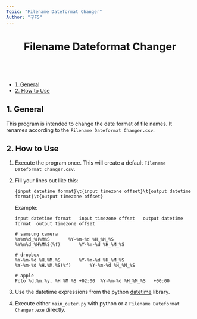 ```yaml
---
Topic: "Filename Dateformat Changer"
Author: "구FS"
---
```

<link href="./src/KFS/md_style.css" rel="stylesheet"></link>
<div id="global">

# <p style="text-align: center">Filename Dateformat Changer</p>
<br>
<br>

- [1. General](#1-general)
- [2. How to Use](#2-how-to-use)

## 1. General

This program is intended to change the date format of file names. It renames according to the `Filename Dateformat Changer.csv`.

## 2. How to Use

1. Execute the program once. This will create a default `Filename Dateformat Changer.csv`.
1. Fill your lines out like this:
    ```csv
    {input datetime format}\t{input timezone offset}\t{output datetime format}\t{output timezone offset}
    ```

    Example:
    ```csv
    input datetime format	input timezone offset	output datetime format	output timezone offset
    
    # samsung camera
    %Y%m%d_%H%M%S		%Y-%m-%d %H_%M_%S	
    %Y%m%d_%H%M%S(%f)		%Y-%m-%d %H_%M_%S	
    
    # dropbox
    %Y-%m-%d %H.%M.%S		%Y-%m-%d %H_%M_%S	
    %Y-%m-%d %H.%M.%S(%f)		%Y-%m-%d %H_%M_%S	

    # apple
    Foto %d.%m.%y, %H %M %S	+02:00	%Y-%m-%d %H_%M_%S	+00:00
    ```
1. Use the datetime expressions from the python [datetime](https://docs.python.org/3/library/datetime.html#strftime-and-strptime-behavior) library.
1. Execute either `main_outer.py` with python or a `Filename Dateformat Changer.exe` directly.

</div>